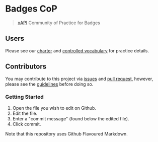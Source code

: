 # Badges CoP
> [xAPI](https://github.com/adlnet/xAPI-Spec/blob/master/xAPI.md) Community of Practice for Badges

## Users
Please see our [charter](/charter.md) and [controlled vocabulary](/vocab.md) for practice details.

## Contributors
You may contribute to this project via [issues](/issues) and [pull request](/pulls), however, please see the [guidelines](/contributing.md) before doing so.

### Getting Started
1. Open the file you wish to edit on Github.
2. Edit the file.
3. Enter a "commit message" (found below the edited file).
4. Click commit.

Note that this repository uses Github Flavoured Markdown.
